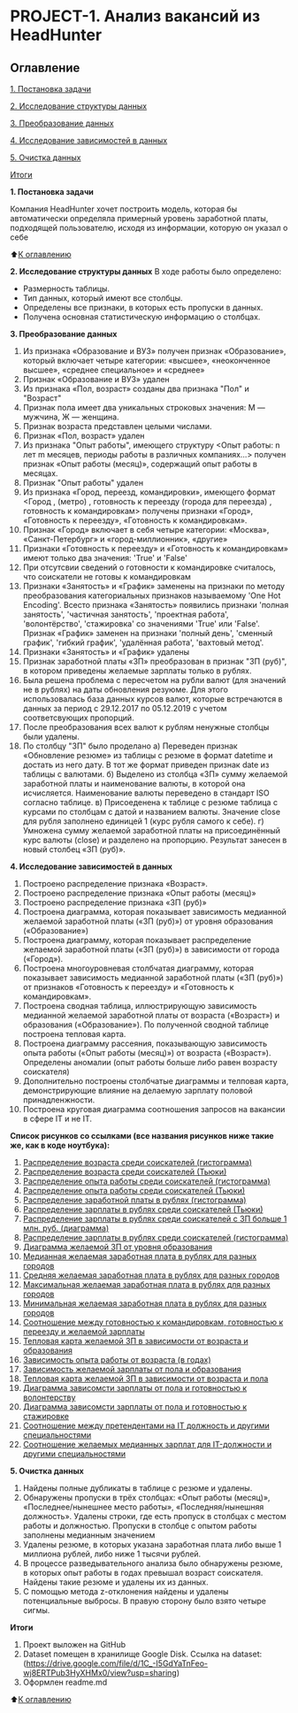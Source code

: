 # PROJECT-1. Анализ вакансий из HeadHunter

## Оглавление 
[1. Постановка задачи]()

[2. Исследование структуры данных]()

[3. Преобразование данных]()

[4. Исследование зависимостей в данных]()

[5. Очистка данных]()

[Итоги]()

**1. Постановка задачи**

Компания HeadHunter хочет построить модель, которая бы автоматически определяла примерный уровень заработной платы, подходящей пользователю, исходя из информации, которую он указал о себе

:arrow_up:[К оглавлению]()

**2. Исследование структуры данных**
В ходе работы было определено:
- Размерность таблицы.
- Тип данных, который имеют все столбцы.
- Определены все признаки, в которых есть пропуски в данных.
- Получена основная статистическую информацию о столбцах.

**3. Преобразование данных**
1. Из признака «Образование и ВУЗ» получен признак «Образование», который включает четыре категории: «высшее», «неоконченное высшее», «среднее специальное» и «среднее»
2. Признак «Образование и ВУЗ» удален
3. Из признака «Пол, возраст» созданы два признака "Пол" и "Возраст" 
4. Признак пола имеет два уникальных строковых значения: М — мужчина, Ж — женщина.
5. Признак возраста представлен целыми числами.
6. Признак «Пол, возраст» удален
7. Из признака "Опыт работы", имеющего структуру <Опыт работы: n лет m месяцев, периоды работы в различных компаниях…> получен признак «Опыт работы (месяц)», содержащий опыт работы в месяцах.
8. Признак "Опыт работы" удален
9. Из признака «Город, переезд, командировки», имеющего формат <Город , (метро) , готовность к переезду (города для переезда) , готовность к командировкам> получены признаки «Город», «Готовность к переезду», «Готовность к командировкам».
10. Признак «Город» включает в себя четыре категории: «Москва», «Санкт-Петербург» и «город-миллионник», «другие»
11. Признаки «Готовность к переезду» и «Готовность к командировкам» имеют только два значения: 'True' и 'False'
12. При отсутсвии сведений о готовности к командировке считалось, что соискатели не готовы к командировкам
13. Признаки «Занятость» и «График» заменены на признаки по методу преобразования категориальных признаков называемому 'One Hot Encoding'.
Всесто признака «Занятость» появились признаки 'полная занятость', 'частичная занятость', 'проектная работа', 'волонтёрство', 'стажировка' со значениями 'True' или 'False'. Признак «График» заменен на признаки 'полный день', 'сменный график', 'гибкий график', 'удалённая работа', 'вахтовый метод'. 
14. Признаки «Занятость» и «График» удалены
15. Признак заработной платы «ЗП» преобразован в признак "ЗП (руб)", в котором приведены желаемые зарплаты только в рублях.
16. Была решена проблема с пересчетом на рубли валют (для значений не в рублях) на даты обновления резуюме. Для этого использовалась база данных курсов валют, которые встречаются в данных за период с 29.12.2017 по 05.12.2019 с учетом соответсвующих пропорций. 
17. После преобразования всех валют к рублям ненужные столбцы были удалены.
18. По столбцу "ЗП" было проделано 
           а) Переведен признак «Обновление резюме» из таблицы с резюме в формат datetime и достать из него дату. В тот же формат приведен признак date из таблицы с валютами. 
           б) Выделено из столбца «ЗП» сумму желаемой заработной платы и наименование валюты, в которой она исчисляется. Наименование валюты переведено в стандарт ISO согласно таблице.
           в) Присоеденена к таблице с резюме таблица с курсами по столбцам с датой и названием валюты. Значение close для рубля заполнено единицей 1 (курс рубля самого к себе).
           г) Умножена сумму желаемой заработной платы на присоединённый курс валюты (close) и разделено на пропорцию.  Результат занесен в новый столбец «ЗП (руб)».

**4. Исследование зависимостей в данных** 
1. Построено распределение признака «Возраст». 
2. Построено распределение признака «Опыт работы (месяц)»
3. Построено распределение признака «ЗП (руб)»
4. Построена диаграмма, которая показывает зависимость медианной желаемой заработной платы («ЗП (руб)») от уровня образования («Образование»)
5. Построена диаграмму, которая показывает распределение желаемой заработной платы («ЗП (руб)») в зависимости от города («Город»). 
6. Построена многоуровневая столбчатая диаграмму, которая показывает зависимость медианной заработной платы («ЗП (руб)») от признаков «Готовность к переезду» и «Готовность к командировкам». 
7. Построена сводная таблица, иллюстрирующую зависимость медианной желаемой заработной платы от возраста («Возраст») и образования («Образование»). По полученной сводной таблице построена тепловая карта.
8. Построена диаграмму рассеяния, показывающую зависимость опыта работы («Опыт работы (месяц)») от возраста («Возраст»). Определены аномалии (опыт работы больше либо равен возрасту соискателя)
9. Дополнительно построены столбчатые диаграммы и телповая карта, демонстрирующие влияние на делаемую зарплату половой принадленжности. 
10. Построена круговая диаграмма соотношения запросов на вакансии в сфере IT и не IT.

**Список рисунков со ссылками (все названия рисунков ниже такие же, как в коде ноутбука):**

1. [Распределение возраста среди соискателей (гистограмма)](https://rawcdn.githack.com/Anturui/sf_data_science/11ae0ad06f5749b5c2340d897f9fa8db2d3ad878/skillfactory/PROJECT-1.%20Job%20analysis%20from%20HeadHunter/html%20pictures/count_age_dist.html)
2. [Распределение возраста среди соискателей (Тьюки)](https://rawcdn.githack.com/Anturui/sf_data_science/11ae0ad06f5749b5c2340d897f9fa8db2d3ad878/skillfactory/PROJECT-1.%20Job%20analysis%20from%20HeadHunter/html%20pictures/count_age_dist_box.html)
3. [Распределение опыта работы среди соискателей (гистограмма)](https://rawcdn.githack.com/Anturui/sf_data_science/11ae0ad06f5749b5c2340d897f9fa8db2d3ad878/skillfactory/PROJECT-1.%20Job%20analysis%20from%20HeadHunter/html%20pictures/count_exp.html)
4. [Распределение опыта работы среди соискателей (Тьюки)](https://rawcdn.githack.com/Anturui/sf_data_science/11ae0ad06f5749b5c2340d897f9fa8db2d3ad878/skillfactory/PROJECT-1.%20Job%20analysis%20from%20HeadHunter/html%20pictures/count_exp_box.html)
5. [Распределение заработной платы в рублях (гистограмма)](https://rawcdn.githack.com/Anturui/sf_data_science/11ae0ad06f5749b5c2340d897f9fa8db2d3ad878/skillfactory/PROJECT-1.%20Job%20analysis%20from%20HeadHunter/html%20pictures/count_salary.html)
6. [Распределение зарплаты в рублях среди соискателей (Тьюки)](https://rawcdn.githack.com/Anturui/sf_data_science/11ae0ad06f5749b5c2340d897f9fa8db2d3ad878/skillfactory/PROJECT-1.%20Job%20analysis%20from%20HeadHunter/html%20pictures/count_salary_box.html)
7. [Распределение зарплаты в рублях среди соискателей с ЗП больше 1 млн. руб. (диаграмма)](https://rawcdn.githack.com/Anturui/sf_data_science/11ae0ad06f5749b5c2340d897f9fa8db2d3ad878/skillfactory/PROJECT-1.%20Job%20analysis%20from%20HeadHunter/html%20pictures/count_salary_million.html)
8. [Распределение зарплаты в рублях среди соискателей (гистограмма)](https://rawcdn.githack.com/Anturui/sf_data_science/11ae0ad06f5749b5c2340d897f9fa8db2d3ad878/skillfactory/PROJECT-1.%20Job%20analysis%20from%20HeadHunter/html%20pictures/count_salary_fht.html)
9. [Диаграмма желаемой ЗП от уровня образования](https://rawcdn.githack.com/Anturui/sf_data_science/6574a830ceda9f5792abc28412722ac64b36ed76/skillfactory/PROJECT-1.%20Job%20analysis%20from%20HeadHunter/html%20pictures/edu_salary.html)
10. [Медианная желаемая заработная плата в рублях для разных городов](https://rawcdn.githack.com/Anturui/sf_data_science/c533429ba14ec288a81493f100ffe526e4eacd1c/skillfactory/PROJECT-1.%20Job%20analysis%20from%20HeadHunter/html%20pictures/city_work_median.html)
11. [Средняя желаемая заработная плата в рублях для разных городов](https://rawcdn.githack.com/Anturui/sf_data_science/c533429ba14ec288a81493f100ffe526e4eacd1c/skillfactory/PROJECT-1.%20Job%20analysis%20from%20HeadHunter/html%20pictures/city_work_mean.html)
12. [Максимальная желаемая заработная плата в рублях для разных городов](https://rawcdn.githack.com/Anturui/sf_data_science/6574a830ceda9f5792abc28412722ac64b36ed76/skillfactory/PROJECT-1.%20Job%20analysis%20from%20HeadHunter/html%20pictures/city_work_max.html)
13. [Минимальная желаемая заработная плата в рублях для разных городов](https://rawcdn.githack.com/Anturui/sf_data_science/548dd33ea1a454eac62dc3888e7180ee0fedd342/skillfactory/PROJECT-1.%20Job%20analysis%20from%20HeadHunter/html%20pictures/city_work_min.html)
14. [Соотношение между готовностью к командировкам, готовностью к переезду и желаемой зарплаты](https://rawcdn.githack.com/Anturui/sf_data_science/45e51316e2b68aab9f871502fbf67ccf23a68e95/skillfactory/PROJECT-1.%20Job%20analysis%20from%20HeadHunter/html%20pictures/move_bt.html)
15. [Тепловая карта желаемой ЗП в зависимости от возраста и образования](https://rawcdn.githack.com/Anturui/sf_data_science/11ae0ad06f5749b5c2340d897f9fa8db2d3ad878/skillfactory/PROJECT-1.%20Job%20analysis%20from%20HeadHunter/html%20pictures/age_edu.html)
16. [Зависимость опыта работы от возраста (в годах)](https://rawcdn.githack.com/Anturui/sf_data_science/fdbc9de98c9e8649252d7ea6f62cff90f7899d0b/skillfactory/PROJECT-1.%20Job%20analysis%20from%20HeadHunter/html%20pictures/expirience_age.html)
17. [Зависимость желаемой зарплаты от пола и образования](https://rawcdn.githack.com/Anturui/sf_data_science/fdbc9de98c9e8649252d7ea6f62cff90f7899d0b/skillfactory/PROJECT-1.%20Job%20analysis%20from%20HeadHunter/html%20pictures/table_sex_salary.html)
18. [Тепловая карта желаемой ЗП в зависимости от возраста и пола](https://rawcdn.githack.com/Anturui/sf_data_science/fdbc9de98c9e8649252d7ea6f62cff90f7899d0b/skillfactory/PROJECT-1.%20Job%20analysis%20from%20HeadHunter/html%20pictures/pivot_sex_age.html)
19. [Диаграмма зависомсти зарплаты от пола и готовностью к волонтерству](https://rawcdn.githack.com/Anturui/sf_data_science/fdbc9de98c9e8649252d7ea6f62cff90f7899d0b/skillfactory/PROJECT-1.%20Job%20analysis%20from%20HeadHunter/html%20pictures/table_volunteering.html)
20. [Диаграмма зависомсти зарплаты от пола и готовностью к стажировке](https://rawcdn.githack.com/Anturui/sf_data_science/fdbc9de98c9e8649252d7ea6f62cff90f7899d0b/skillfactory/PROJECT-1.%20Job%20analysis%20from%20HeadHunter/html%20pictures/table_internship.html)
21. [Соотношение между претендентами на IT должность и другими специальностями](https://rawcdn.githack.com/Anturui/sf_data_science/c1138c32d6113fb5e316821536ee957c5bc88062/skillfactory/PROJECT-1.%20Job%20analysis%20from%20HeadHunter/html%20pictures/pie-it.html)
22. [Соотношение желаемых медианных зарплат для IT-должности и другими специальностями](https://rawcdn.githack.com/Anturui/sf_data_science/c1138c32d6113fb5e316821536ee957c5bc88062/skillfactory/PROJECT-1.%20Job%20analysis%20from%20HeadHunter/html%20pictures/bar-it.html)

**5. Очистка данных**
1. Найдены полные дубликаты в таблице с резюме и удалены.
2. Обнаружены пропуски в трёх столбцах: «Опыт работы (месяц)», «Последнее/нынешнее место работы», «Последняя/нынешняя должность». Удалены строки, где есть пропуск в столбцах с местом работы и должностью. Пропуски в столбце с опытом работы заполнены медианным значением
3. Удалены резюме, в которых указана заработная плата либо выше 1 миллиона рублей, либо ниже 1 тысячи рублей.
4. В процессе разведывательного анализа было обнаружены резюме, в которых опыт работы в годах превышал возраст соискателя. Найдены такие резюме и удалены их из данных.
5. С помощью метода z-отклонения найдены и удалены потенциальные выбросы. В правую сторону было взято четыре сигмы.

**Итоги** 
1. Проект выложен на GitHub
2. Dataset помещен в хранилище Google Disk. 
Ссылка на dataset: (https://drive.google.com/file/d/1C_-I5GdYaTnFeo-wj8ERTPub3HyXHMx0/view?usp=sharing) 
3. Оформлен readme.md 

:arrow_up:[К оглавлению]()

